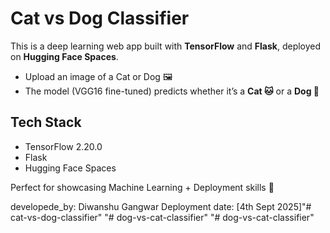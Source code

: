 # Cat vs Dog Classifier

This is a deep learning web app built with **TensorFlow** and **Flask**, deployed on **Hugging Face Spaces**.  

- Upload an image of a Cat or Dog 🖼️  
- The model (VGG16 fine-tuned) predicts whether it’s a **Cat 🐱** or a **Dog 🐶**  

## Tech Stack
- TensorFlow 2.20.0  
- Flask  
- Hugging Face Spaces  

Perfect for showcasing Machine Learning + Deployment skills 🚀


developede_by:  Diwanshu Gangwar 
Deployment date: [4th Sept 2025]"# cat-vs-dog-classifier" 
"# dog-vs-cat-classifier" 
"# dog-vs-cat-classifier" 
